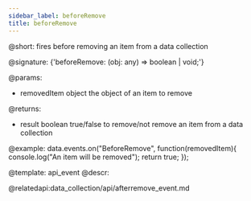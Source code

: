 ```yaml
---
sidebar_label: beforeRemove
title: beforeRemove
---          
```


@short: fires before removing an item from a data collection

@signature: {'beforeRemove: (obj: any) => boolean | void;'}
	
@params:
- removedItem		object			the object of an item to remove

@returns:
- result		boolean		true/false to remove/not remove an item from a data collection

@example:
data.events.on("BeforeRemove", function(removedItem){
	console.log("An item will be removed");
    return true;
});

@template:	api_event
@descr:

@relatedapi:data_collection/api/afterremove_event.md
